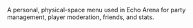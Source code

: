 
A personal, physical-space menu used in Echo Arena for party management, player moderation, friends, and stats.
